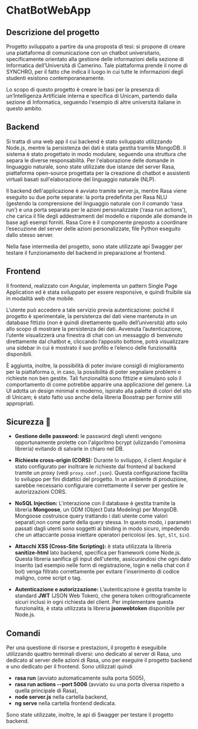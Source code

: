 # ChatBotWebApp


## Descrizione del progetto
Progetto sviluppato a partire da una proposta di tesi: si propone di creare una piattaforma di comunicazione con un chatbot universitario, specificamente orientato alla gestione delle informazioni della sezione di Informatica dell’Università di Camerino. Tale piattaforma prende il nome di SYNCHRO, per il fatto che indica il luogo in cui tutte le informazioni degli studenti esistono contemporaneamente.

Lo scopo di questo progetto è creare le basi per la presenza di un’Intelligenza Artificiale interna e specifica di Unicam, partendo dalla sezione di Informatica, seguendo l'esempio di altre università italiane in questo ambito. 

## Backend
Si tratta di una web app il cui backend è stato sviluppato utilizzando Node.js,  mentre la persistenza dei dati è stata gestita tramite MongoDB.
Il sistema è stato progettato in modo modulare, seguendo una struttura che separa le diverse responsabilità. Per l'elaborazione delle domande in linguaggio naturale, sono state utilizzate due istanze del server Rasa, piattaforma open-source progettata per la creazione di chatbot e assistenti virtuali basati sull'elaborazione del linguaggio naturale (NLP).

Il backend dell'applicazione è avviato tramite server.js, mentre Rasa viene eseguito su due porte separate: la porta predefinita per Rasa NLU (gestendo la comprensione del linguaggio naturale con il comando ‘rasa run’) e una porta separata per le azioni personalizzate (‘rasa run actions’), che carica il file degli addestramenti del modello e risponde alle domande in base agli esempi forniti. Rasa Core è il componente preposto a coordinare l’esecuzione del server delle azioni personalizzate, file Python eseguito dallo stesso server.

Nella fase intermedia del progetto, sono state utilizzate api Swagger per testare il funzionamento del backend in preparazione al frontend.


## Frontend
Il frontend, realizzato con Angular, implementa un pattern Single Page Application ed è stata sviluppato per essere responsive, e quindi fruibile sia in modalità web che mobile.

L’utente può accedere a tale servizio previa autenticazione: poiché il progetto è sperimentale, la persistenza dei dati viene mantenuta in un database fittizio (non è quindi direttamente quello dell’università) atto solo allo scopo di mostrare la persistenza dei dati.
Avvenuta l’autenticazione, l’utente visualizzerà una finestra di chat con un messaggio di benvenuto direttamente dal chatbot e, cliccando l’apposito bottone, potrà visualizzare una sidebar in cui è mostrato il suo profilo e l’elenco delle funzionalità disponibili.


È aggiunta, inoltre, la possibilità di poter inviare consigli di miglioramento per la piattaforma o, in caso, la possibilità di poter segnalare problemi o richieste non ben gestite. Tali funzionalità sono fittizie e simulano solo il comportamento di come potrebbe apparire una applicazione del genere.
La UI adotta un design minimal e moderno, ispirato alla palette di colori del sito di Unicam; è stato fatto uso anche della libreria Boostrap per fornire stili appropriati.


## Sicurezza 🔐

- **Gestione delle password:** 
  le password degli utenti vengono opportunamente protette con l'algoritmo bcrypt (ulizzando l'omonima libreria) evitando di salvarle in chiaro nel DB.

- **Richieste cross-origin (CORS):** 
   Durante lo sviluppo, il client Angular è stato configurato per inoltrare le richieste dal frontend al backend tramite un proxy (vedi `proxy.conf.json`).
   Questa configurazione facilita lo sviluppo per fini didattici del progetto. In un ambiente di produzione, sarebbe necessario configurare correttamente il server per gestire le autorizzazioni CORS.

- **NoSQL Injection:**
   L'interazione con il database è gestita tramite la libreria **Mongoose**, un ODM (Object Data Modeling) per MongoDB.
   Mongoose costruisce query trattando i dati utente come valori separati,non come parte della query stessa. In questo modo, i parametri passati dagli utenti sono soggetti al binding in modo sicuro, impedendo che un attaccante possa iniettare operatori pericolosi (es. `$gt`, `$lt`, `$in`).

- **Attacchi XSS (Cross-Site Scripting):**
è stata utilizzata la libreria **sanitize-html** lato backend, specifica per framework come Node.js. Questa libreria sanifica gli input dell'utente, assicurandosi che ogni dato inserito (ad esempio nelle form di registrazione, login e nella chat con il bot) venga filtrato correttamente per evitare l'inserimento di codice maligno, come script o tag.

- **Autenticazione e autorizzazione:**
   L’autenticazione è gestita tramite lo standard **JWT** (JSON Web Token), che genera token crittograficamente sicuri inclusi in ogni richiesta del client.
   Per implementare questa funzionalità, è stata utilizzata la libreria **jsonwebtoken** disponibile per Node.js.


## Comandi
Per una questione di risorse e prestazioni, il progetto è eseguibile utilizzando quattro terminali diversi: uno dedicato al server di Rasa, uno dedicato al server delle azioni di Rasa, uno per eseguire il progetto backend e uno dedicato per il frontend. Sono utilizzati quindi 
- **rasa run** (avviato automaticamente sulla porta 5005),
- **rasa run actions --port 5006** (avviato su una porta diversa rispetto a quella principale di Rasa),
-  **node server.js** nella cartella backend,
-  **ng serve** nella cartella frontend dedicata.

Sono state utilizzate, inoltre, le api di Swagger per testare il progetto backend. 
  

